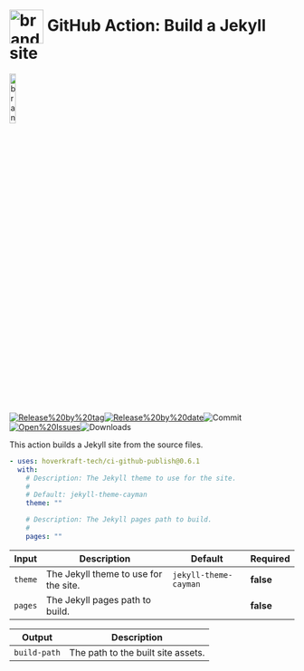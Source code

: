 <!-- start title -->

# <img src=".github/ghadocs/branding.svg" width="60px" align="center" alt="branding<icon:layers color:blue>" /> GitHub Action: Build a Jekyll site

<!-- end title -->
<!--
// jscpd:ignore-start
-->
<!-- start branding -->

<img src=".github/ghadocs/branding.svg" width="15%" align="center" alt="branding<icon:layers color:blue>" />

<!-- end branding -->
<!-- markdownlint-disable MD013 -->
<!-- start badges -->

<a href="https%3A%2F%2Fgithub.com%2Fhoverkraft-tech%2Fci-github-publish%2Freleases%2Flatest"><img src="https://img.shields.io/github/v/release/hoverkraft-tech/ci-github-publish?display_name=tag&sort=semver&logo=github&style=flat-square" alt="Release%20by%20tag" /></a><a href="https%3A%2F%2Fgithub.com%2Fhoverkraft-tech%2Fci-github-publish%2Freleases%2Flatest"><img src="https://img.shields.io/github/release-date/hoverkraft-tech/ci-github-publish?display_name=tag&sort=semver&logo=github&style=flat-square" alt="Release%20by%20date" /></a><img src="https://img.shields.io/github/last-commit/hoverkraft-tech/ci-github-publish?logo=github&style=flat-square" alt="Commit" /><a href="https%3A%2F%2Fgithub.com%2Fhoverkraft-tech%2Fci-github-publish%2Fissues"><img src="https://img.shields.io/github/issues/hoverkraft-tech/ci-github-publish?logo=github&style=flat-square" alt="Open%20Issues" /></a><img src="https://img.shields.io/github/downloads/hoverkraft-tech/ci-github-publish/total?logo=github&style=flat-square" alt="Downloads" />

<!-- end badges -->
<!-- markdownlint-enable MD013 -->
<!--
// jscpd:ignore-end
-->
<!-- start description -->

This action builds a Jekyll site from the source files.

<!-- end description -->
<!-- start contents -->
<!-- end contents -->
<!-- start usage -->

```yaml
- uses: hoverkraft-tech/ci-github-publish@0.6.1
  with:
    # Description: The Jekyll theme to use for the site.
    #
    # Default: jekyll-theme-cayman
    theme: ""

    # Description: The Jekyll pages path to build.
    #
    pages: ""
```

<!-- end usage -->
<!-- start inputs -->

| **Input**          | **Description**                       | **Default**                      | **Required** |
| ------------------ | ------------------------------------- | -------------------------------- | ------------ |
| <code>theme</code> | The Jekyll theme to use for the site. | <code>jekyll-theme-cayman</code> | **false**    |
| <code>pages</code> | The Jekyll pages path to build.       |                                  | **false**    |

<!-- end inputs -->
<!-- start outputs -->

| **Output**              | **Description**                    |
| ----------------------- | ---------------------------------- |
| <code>build-path</code> | The path to the built site assets. |

<!-- end outputs -->
<!-- start [.github/ghadocs/examples/] -->
<!-- end [.github/ghadocs/examples/] -->
